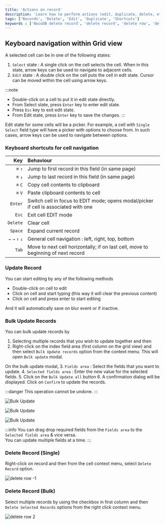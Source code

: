 ```yaml
---
title: 'Actions on record'
description: 'Learn how to perform actions (edit, duplicate, delete, etc) on a record in NocoDB.'
tags: ['Records', 'Delete', 'Edit', 'Duplicate', 'Shortcuts']
keywords : ['NocoDB delete record', 'delete record', 'delete row', 'delete rows']
---
```


## Keyboard navigation within Grid view

A selected cell can be in one of the following states:
1. `Select` state : A single click on the cell selects the cell. When in this state, arrow keys can be used to navigate to adjacent cells.
2. `Edit` state : A double click on the cell puts the cell in edit state. Cursor can be moved within the cell using arrow keys.

:::note
- Double-click on a cell to put it in edit state directly.
- From Select state, press `Enter` key to enter edit state.
- Press `Esc` key to exit edit state.
- From Edit state, press `Enter` key to save the changes.
::: 

Edit state for some cells will be a picker. For example, a cell with `Single Select` field type will have a picker with options to choose from. In such cases, arrow keys can be used to navigate between options.

### Keyboard shortcuts for cell navigation
|             Key | Behaviour                                                                            |
|----------------:|:-------------------------------------------------------------------------------------|
|         `⌘` `↑` | Jump to first record in this field (in same page)                                    |
|         `⌘` `↓` | Jump to last record in this field (in same page)                                     |
|         `⌘` `C` | Copy cell contents to clipboard                                                      |
|         `⌘` `V` | Paste clipboard contents to cell                                                     |
|         `Enter` | Switch cell in focus to EDIT mode; opens modal/picker if cell is associated with one |
|           `Esc` | Exit cell EDIT mode                                                                  |
|        `Delete` | Clear cell                                                                           |
|         `Space` | Expand current record                                                                |
| `←` `→` `↑` `↓` | General cell navigation : left, right, top, bottom                                   |
|           `Tab` | Move to next cell horizontally; if on last cell, move to beginning of next record    |


### Update Record

You can start editing by any of the following methods
- Double-click on cell to edit
- Click on cell and start typing (this way it will clear the previous content)
- Click on cell and press enter to start editing
  
And it will automatically save on blur event or if inactive.

### Bulk Update Records
You can bulk update records by 
1. Selecting multiple records that you wish to update together and then 
2. Right-click on the index field area (first column on the grid view) and then select `Bulk Update records` option from the context menu. This will open `Bulk update` modal.

On the bulk update modal,
3. `Fields area` : Select the fields that you want to update. 
4. `Selected fields area` : Enter the new value for the selected fields. 
5. Click on the `Bulk Update all` button
6. A confirmation dialog will be displayed. Click on `Confirm` to update the records.

:::danger
This operation cannot be undone.
:::

![Bulk Update](/img/v2/records/bulk-update-1.png)

![Bulk Update](/img/v2/records/bulk-update-2.png)

![Bulk Update](/img/v2/records/bulk-update-3.png)

:::info
You can drag drop required fields from the `Fields area` to the `Selected fields area` & vice versa.  
You can update multiple fields at a time.
:::

### Delete Record (Single)

Right-click on record and then from the cell context menu, select `Delete Record` option.

![delete row -1](/img/v2/records/delete-row.png)

### Delete Record (Bulk)

Select multiple records by using the checkbox in first column and then `Delete Selected Records` options from the right click context menu.

![delete row 2](/img/v2/records/delete-row-bulk.png)


